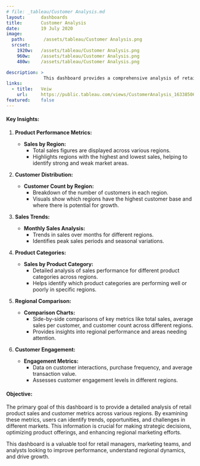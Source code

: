 ```yaml
---
# file: _tableau/Customer Analysis.md
layout:      dashboards
title:       Customer Analysis
date:        19 July 2020
image:
  path:       /assets/tableau/Customer Analysis.png
  srcset:
    1920w:   /assets/tableau/Customer Analysis.png
    960w:    /assets/tableau/Customer Analysis.png
    480w:    /assets/tableau/Customer Analysis.png

description: >
              This dashboard provides a comprehensive analysis of retail products and company customer metrics across different regions. It aims to help users understand product performance, customer distribution, and regional differences.
links:
  - title:   Veiw
    url:     https://public.tableau.com/views/CustomerAnalysis_16338506116350/CustomerAnalysis?:language=en-US&:display_count=n&:origin=viz_share_link
featured:    false
---
```

#### Key Insights:

1.  **Product Performance Metrics:**
    
    -   **Sales by Region:**
        -   Total sales figures are displayed across various regions.
        -   Highlights regions with the highest and lowest sales, helping to identify strong and weak market areas.
2.  **Customer Distribution:**
    
    -   **Customer Count by Region:**
        -   Breakdown of the number of customers in each region.
        -   Visuals show which regions have the highest customer base and where there is potential for growth.
3.  **Sales Trends:**
    
    -   **Monthly Sales Analysis:**
        -   Trends in sales over months for different regions.
        -   Identifies peak sales periods and seasonal variations.
4.  **Product Categories:**
    
    -   **Sales by Product Category:**
        -   Detailed analysis of sales performance for different product categories across regions.
        -   Helps identify which product categories are performing well or poorly in specific regions.
5.  **Regional Comparison:**
    
    -   **Comparison Charts:**
        -   Side-by-side comparisons of key metrics like total sales, average sales per customer, and customer count across different regions.
        -   Provides insights into regional performance and areas needing attention.
6.  **Customer Engagement:**
    
    -   **Engagement Metrics:**
        -   Data on customer interactions, purchase frequency, and average transaction value.
        -   Assesses customer engagement levels in different regions.

#### Objective:

The primary goal of this dashboard is to provide a detailed analysis of retail product sales and customer metrics across various regions. By examining these metrics, users can identify trends, opportunities, and challenges in different markets. This information is crucial for making strategic decisions, optimizing product offerings, and enhancing regional marketing efforts.

This dashboard is a valuable tool for retail managers, marketing teams, and analysts looking to improve performance, understand regional dynamics, and drive growth.
